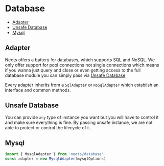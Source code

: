 # Database

* [Adapter](#adapter)
* [Unsafe Database](unsafe-database)
* [Mysql](#mysql)


## Adapter
Neots offers a battery for databases, which supports SQL and NoSQL.
We only offer support for pool connections not single connections which means
if you wanna just query and close or even getting access to the full database module 
you can simply pass via [Unsafe Database](#unsafe-database)

Every adapter inherits from a ```SqlAdapter``` or ```NoSqlAdapter``` which establish an interface
and common methods.


## Unsafe Database
You can provide ```any``` type of instance you want but you will have to control it and make sure
everything is fine.
By passing unsafe instance, we are not able to protect or control the lifecycle of it.

## Mysql
```typescript
import { MysqlAdapter } from 'neots/database'
const adapter = new MysqlAdapter(mysqlOptions)
```